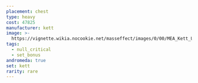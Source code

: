 ```yaml
---
placement: chest
type: heavy
cost: 47825
manufacturer: kett
image: >-
  https://vignette.wikia.nocookie.net/masseffect/images/0/00/MEA_Kett_Unity_Chest.png/revision/latest/scale-to-width-down/350?cb=20180510050419
tags:
  - null_critical
  - set_bonus
andromeda: true
set: kett
rarity: rare
---
```

